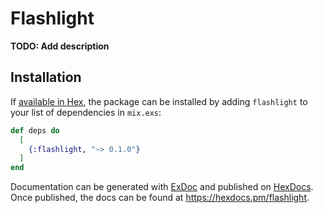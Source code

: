 # Flashlight

**TODO: Add description**

## Installation

If [available in Hex](https://hex.pm/docs/publish), the package can be installed
by adding `flashlight` to your list of dependencies in `mix.exs`:

```elixir
def deps do
  [
    {:flashlight, "~> 0.1.0"}
  ]
end
```

Documentation can be generated with [ExDoc](https://github.com/elixir-lang/ex_doc)
and published on [HexDocs](https://hexdocs.pm). Once published, the docs can
be found at <https://hexdocs.pm/flashlight>.


